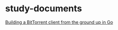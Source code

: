 # study-documents

[Building a BitTorrent client from the ground up in Go](/BitTorrent-in-Go/Go-BitTorrent.rst)